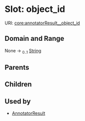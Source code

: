 
# Slot: object_id




URI: [core:annotatorResult__object_id](http://w3id.org/ontogpt/core/annotatorResult__object_id)


## Domain and Range

None &#8594;  <sub>0..1</sub> [String](types/String.md)

## Parents


## Children


## Used by

 * [AnnotatorResult](AnnotatorResult.md)
